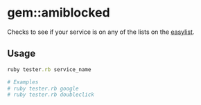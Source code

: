 # gem::amiblocked

Checks to see if your service is on any of the lists on the [easylist](https://easylist.adblockplus.org/en/).

## Usage

```ruby
ruby tester.rb service_name

# Examples
# ruby tester.rb google
# ruby tester.rb doubleclick
```